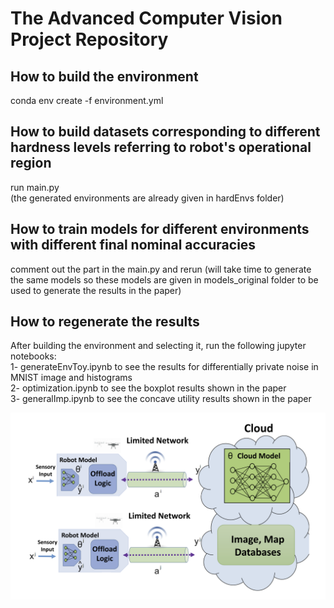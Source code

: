 # The Advanced Computer Vision Project Repository
## How to build the environment
conda env create -f environment.yml
## How to build datasets corresponding to different hardness levels referring to robot's operational region
run main.py  
(the generated environments are already given in hardEnvs folder)
## How to train models for different environments with different final nominal accuracies
comment out the part in the main.py and rerun (will take time to generate the same models so these models are given in models_original folder to be used to generate the results in the paper)
## How to regenerate the results
After building the environment and selecting it, run the following jupyter notebooks:  
1- generateEnvToy.ipynb to see the results for differentially private noise in MNIST image and histograms  
2- optimization.ipynb to see the boxplot results shown in the paper  
3- generalImp.ipynb to see the concave utility results shown in the paper  


![](./images/pipeline.png)

